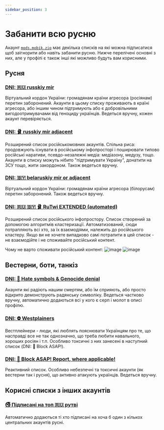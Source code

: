 ```yaml
---
sidebar_position: 3
---
```


# Забанити всю русню

Акаунт [`mods.mobik.zip`](https://bsky.app/profile/did:plc:bmjomljebcsuxolnygfgqtap) має декілька списків на які можна підписатися щоб заігнорити або навіть забанити русню.
Нижче перелічені основні з них, але у профілі є також інші які можливо будуть вам корисними.

## Русня

### [DNI: 🇷🇺 russkiy mir](https://bsky.app/profile/did:plc:bmjomljebcsuxolnygfgqtap/lists/3jwu5blbqgt27)

Віртуальний кордон України: громадянам країни агресора (росіянам) перетин заборонений. Акаунти в цьому списку проживають в країні агресора, або іншим чином підтримують або є добровільними вигодоотримувачами від геноциду українців. Ведеться вручну, кожен акаунт перевіряється.

### [DNI: 🩰 russkiy mir adjacent](https://bsky.app/profile/did:plc:bmjomljebcsuxolnygfgqtap/lists/3jwuddh3vgc2a)

Розширений список російськомовних акаунтів. Спільна риса: продовжують існувати в російському інфопросторі і поширювати типово російські наративи, псевдо-незалежні медіа: медіазону, медузу, тощо. Акаунти в списку можуть нібито "підтримувати Україну", донатити на ЗСУ тощо, жити закордоном. Також ведеться вручну.

### [DNI: 🇧🇾 belaruskiy mir or adjacent](https://bsky.app/profile/did:plc:bmjomljebcsuxolnygfgqtap/lists/3k2aazxi53l23)

Віртуальний кордон України: громадянам країни агресора (білорусам) перетин заборонений. Також ведеться вручну.

### [DNI: 🇷🇺 🇧🇾 🩰 RuTwi EXTENDED (automated)](https://bsky.app/profile/did:plc:bmjomljebcsuxolnygfgqtap/lists/3keb6kxesnx2c)

Розширений список російського інфопростору. Список створений за допомогою алгоритмів кластеризації. Автоматизований, сюди потрапляють всі хто, за їх взаємодіями, належить до російського кластеру. Якщо ви не хочете випадково самі потрапити в цей список - не взаємодійте і не споживайте російський контент.

Чому не варто споживати російський контент:
![image](https://github.com/uabluerail/faq/assets/1822434/ba14d014-feef-4993-993c-0c0f08b9b1c5)
![image](https://github.com/uabluerail/faq/assets/1822434/75cdae19-1af8-4196-aaa2-65bfbc6341c6)

## Вестерни, боти, танкіз

### [DNI: 🚫 Hate symbols & Genocide denial](https://bsky.app/profile/did:plc:bmjomljebcsuxolnygfgqtap/lists/3jwu5sggu2c2w)

Акаунти які радіють нашим смертям, або їм сприяють, або просто відкрито демонструють радянську символіку. Ведеться частково вручну, автоматично додаються всі у кого є серп і молот в описі профілю.

### [DNI: ⛔ Westplainers](https://bsky.app/profile/mods.mobik.zip/lists/3jxnbruulet2p)

Вестплейнери - люди, які люблять пояснювати Українцям про те, що насправді все не так однозначно, що треба любити навального, хороших росіян і т.п. Особливо токсичні з них занесені в наступний список (DNI: 🚨 Block ASAP!).

### [DNI: 🚨 Block ASAP! Report, where applicable!](https://bsky.app/profile/did:plc:bmjomljebcsuxolnygfgqtap/lists/3jyh6vcbrfl2z)

Реактивний список. Особливо небезпечні та токсичні акаунти (як вестерни так і русня), що активно атакують українців. Ведеться вручну.

## Корисні списки з інших акаунтів

### [🚭 Підписані на топ 🇷🇺 рутві](https://bsky.app/profile/did:plc:2yqylcqgxier4l5uplp6w6jh/lists/3khiy6n6d6o2y)

Автоматично додаються ті хто підписані на хоча б один з кількох центральних акаунтів русні.
